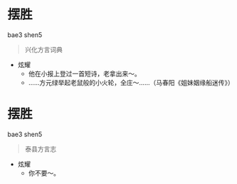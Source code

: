 # 摆胜
bae3 shen5
> 兴化方言词典
- 炫耀
  - 他在小报上登过一首短诗，老拿出来～。
  - ……方元绿举起老鼠般的小火轮，全庄～……（马春阳《姐妹姻缘船迷传》）

# 摆胜
bae3 shen5
> 泰县方言志
- 炫耀
  - 你不要～。
